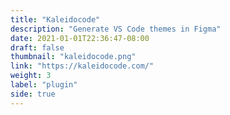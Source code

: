 ```yaml
---
title: "Kaleidocode"
description: "Generate VS Code themes in Figma"
date: 2021-01-01T22:36:47-08:00
draft: false
thumbnail: "kaleidocode.png"
link: "https://kaleidocode.com/"
weight: 3
label: "plugin"
side: true
---
```


